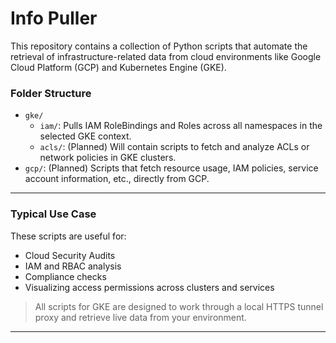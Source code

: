 # Info Puller

This repository contains a collection of Python scripts that automate the retrieval of infrastructure-related data from cloud environments like Google Cloud Platform (GCP) and Kubernetes Engine (GKE).

### Folder Structure

- `gke/`
  - `iam/`: Pulls IAM RoleBindings and Roles across all namespaces in the selected GKE context.
  - `acls/`: (Planned) Will contain scripts to fetch and analyze ACLs or network policies in GKE clusters.
- `gcp/`: (Planned) Scripts that fetch resource usage, IAM policies, service account information, etc., directly from GCP.

---

### Typical Use Case

These scripts are useful for:
- Cloud Security Audits
- IAM and RBAC analysis
- Compliance checks
- Visualizing access permissions across clusters and services

> All scripts for GKE are designed to work through a local HTTPS tunnel proxy and retrieve live data from your environment.

---
